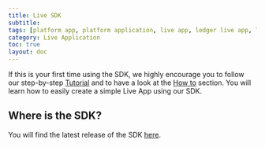 ```yaml
---
title: Live SDK
subtitle:
tags: [platform app, platform application, live app, ledger live app, live application, SDK]
category: Live Application
toc: true
layout: doc
---
```


If this is your first time using the SDK, we highly encourage you to follow our step-by-step [Tutorial](https://developers.ledger.com/docs/platform-app/tutorial/introduction/) and to have a look at the [How to](https://developers.ledger.com/docs/platform-app/howto/setup/) section. You will learn how to easily create a simple Live App using our SDK.


## Where is the SDK?
You will find the latest release of the SDK [here](https://github.com/LedgerHQ/live-app-sdk/blob/main/docs/reference/modules.md).  
